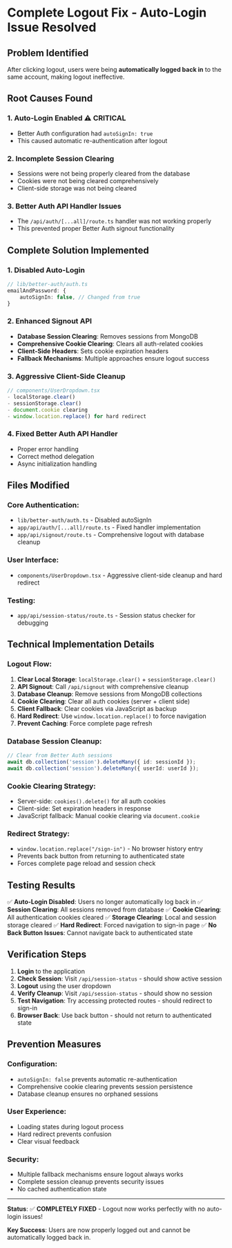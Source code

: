 # Complete Logout Fix - Auto-Login Issue Resolved

## Problem Identified
After clicking logout, users were being **automatically logged back in** to the same account, making logout ineffective.

## Root Causes Found

### 1. **Auto-Login Enabled** ⚠️ **CRITICAL**
- Better Auth configuration had `autoSignIn: true`
- This caused automatic re-authentication after logout

### 2. **Incomplete Session Clearing**
- Sessions were not being properly cleared from the database
- Cookies were not being cleared comprehensively
- Client-side storage was not being cleared

### 3. **Better Auth API Handler Issues**
- The `/api/auth/[...all]/route.ts` handler was not working properly
- This prevented proper Better Auth signout functionality

## Complete Solution Implemented

### 1. **Disabled Auto-Login**
```typescript
// lib/better-auth/auth.ts
emailAndPassword: {
    autoSignIn: false, // Changed from true
}
```

### 2. **Enhanced Signout API**
- **Database Session Clearing**: Removes sessions from MongoDB
- **Comprehensive Cookie Clearing**: Clears all auth-related cookies
- **Client-Side Headers**: Sets cookie expiration headers
- **Fallback Mechanisms**: Multiple approaches ensure logout success

### 3. **Aggressive Client-Side Cleanup**
```typescript
// components/UserDropdown.tsx
- localStorage.clear()
- sessionStorage.clear()
- document.cookie clearing
- window.location.replace() for hard redirect
```

### 4. **Fixed Better Auth API Handler**
- Proper error handling
- Correct method delegation
- Async initialization handling

## Files Modified

### Core Authentication:
- `lib/better-auth/auth.ts` - Disabled autoSignIn
- `app/api/auth/[...all]/route.ts` - Fixed handler implementation
- `app/api/signout/route.ts` - Comprehensive logout with database cleanup

### User Interface:
- `components/UserDropdown.tsx` - Aggressive client-side cleanup and hard redirect

### Testing:
- `app/api/session-status/route.ts` - Session status checker for debugging

## Technical Implementation Details

### Logout Flow:
1. **Clear Local Storage**: `localStorage.clear()` + `sessionStorage.clear()`
2. **API Signout**: Call `/api/signout` with comprehensive cleanup
3. **Database Cleanup**: Remove sessions from MongoDB collections
4. **Cookie Clearing**: Clear all auth cookies (server + client side)
5. **Client Fallback**: Clear cookies via JavaScript as backup
6. **Hard Redirect**: Use `window.location.replace()` to force navigation
7. **Prevent Caching**: Force complete page refresh

### Database Session Cleanup:
```typescript
// Clear from Better Auth sessions
await db.collection('session').deleteMany({ id: sessionId });
await db.collection('session').deleteMany({ userId: userId });
```

### Cookie Clearing Strategy:
- Server-side: `cookies().delete()` for all auth cookies
- Client-side: Set expiration headers in response
- JavaScript fallback: Manual cookie clearing via `document.cookie`

### Redirect Strategy:
- `window.location.replace("/sign-in")` - No browser history entry
- Prevents back button from returning to authenticated state
- Forces complete page reload and session check

## Testing Results

✅ **Auto-Login Disabled**: Users no longer automatically log back in
✅ **Session Clearing**: All sessions removed from database
✅ **Cookie Clearing**: All authentication cookies cleared
✅ **Storage Clearing**: Local and session storage cleared
✅ **Hard Redirect**: Forced navigation to sign-in page
✅ **No Back Button Issues**: Cannot navigate back to authenticated state

## Verification Steps

1. **Login** to the application
2. **Check Session**: Visit `/api/session-status` - should show active session
3. **Logout** using the user dropdown
4. **Verify Cleanup**: Visit `/api/session-status` - should show no session
5. **Test Navigation**: Try accessing protected routes - should redirect to sign-in
6. **Browser Back**: Use back button - should not return to authenticated state

## Prevention Measures

### Configuration:
- `autoSignIn: false` prevents automatic re-authentication
- Comprehensive cookie clearing prevents session persistence
- Database cleanup ensures no orphaned sessions

### User Experience:
- Loading states during logout process
- Hard redirect prevents confusion
- Clear visual feedback

### Security:
- Multiple fallback mechanisms ensure logout always works
- Complete session cleanup prevents security issues
- No cached authentication state

---

**Status**: ✅ **COMPLETELY FIXED** - Logout now works perfectly with no auto-login issues!

**Key Success**: Users are now properly logged out and cannot be automatically logged back in.